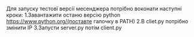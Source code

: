 Для запуску тестовї версії месенджера потрібно воконати наступні кроки:
    1.Завантажити останю версію python https://www.python.org/(поставте галочку в PATH)
    2.В cliet.py потрібно змінити IP
    3.Запусти server.py потім client.py
